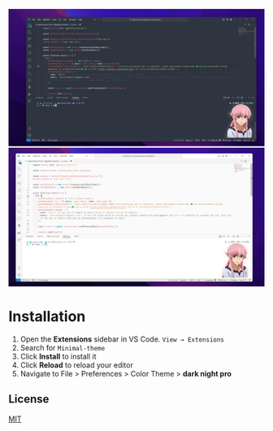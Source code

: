 ![theme screenshot](https://github.com/watercubz/minimal-theme/raw/master/images/minimal-dark-example.png)
![theme screenshot](https://github.com/watercubz/minimal-theme/raw/master/images/minimal-ligth-example.png)

# Installation

1. Open the **Extensions** sidebar in VS Code. `View → Extensions`
1. Search for `Minimal-theme`
1. Click **Install** to install it
1. Click **Reload** to reload your editor
1. Navigate to File > Preferences > Color Theme > **dark night pro**

## License

[MIT](https://github.com/buttercubz/dark-night-pro/blob/master/LICENSE.md)
